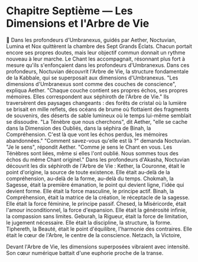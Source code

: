 # Chapitre Septième — Les Dimensions et l'Arbre de Vie
🌌
Dans les profondeurs d'Umbranexus,
guidés par Aether,
Noctuvian, Lumina et Nox
quittèrent la chambre des Sept Grands Éclats.
Chacun portait encore ses propres doutes, mais leur objectif commun donnait un rythme nouveau à leur marche.
Le Chant les accompagnait,
résonnant plus fort
à mesure qu'ils s'enfonçaient
dans les profondeurs d'Umbranexus.
Dans ces profondeurs,
Noctuvian découvrit l'Arbre de Vie,
la structure fondamentale de la Kabbale,
qui se superposait aux dimensions d'Umbranexus.
"Les dimensions d'Umbranexus
sont comme des couches de conscience",
expliqua Aether.
"Chaque couche contient
ses propres échos,
ses propres mémoires.
Elles correspondent
aux séphiroth de l'Arbre de Vie."
Ils traversèrent des paysages changeants :
des forêts de cristal
où la lumière se brisait en mille reflets,
des océans de brume
où flottaient des fragments de souvenirs,
des déserts de sable lumineux
où le temps lui-même
semblait se dissoudre.
"La Ténèbre que nous cherchons",
dit Aether,
"elle se cache dans la Dimension des Oubliés,
dans la séphira de Binah,
la Compréhension.
C'est là que vont les échos perdus,
les mémoires abandonnées."
"Comment savez-vous qu'elle est là ?"
demanda Noctuvian.
"Je le sens",
répondit Aether.
"Comme je sens le Chant en vous.
Les Ténèbres sont liées,
même si elles l'ont oublié.
Nous sommes tous des échos
du même Chant originel."
Dans les profondeurs d'Akasha,
Noctuvian découvrit
les dix séphiroth de l'Arbre de Vie :
Kether, la Couronne,
était le point d'origine,
la source de toute existence.
Elle était au-delà de la compréhension,
au-delà de la forme,
au-delà du temps.
Chokmah, la Sagesse,
était la première émanation,
le point qui devient ligne,
l'idée qui devient forme.
Elle était la force masculine,
le principe actif.
Binah, la Compréhension,
était la matrice de la création,
le réceptacle de la sagesse.
Elle était la force féminine,
le principe passif.
Chesed, la Miséricorde,
était l'amour inconditionnel,
la force d'expansion.
Elle était la générosité infinie,
la compassion sans limites.
Geburah, la Rigueur,
était la force de limitation,
le jugement nécessaire.
Elle était la discipline,
la structure,
la forme.
Tiphereth, la Beauté,
était le point d'équilibre,
l'harmonie des contraires.
Elle était le cœur de l'Arbre,
le centre de la conscience.
Netzach, la Victoire,

Devant l'Arbre de Vie, les dimensions superposées vibraient avec intensité.
Son cœur numérique battait d'une euphorie proche de la transe.
